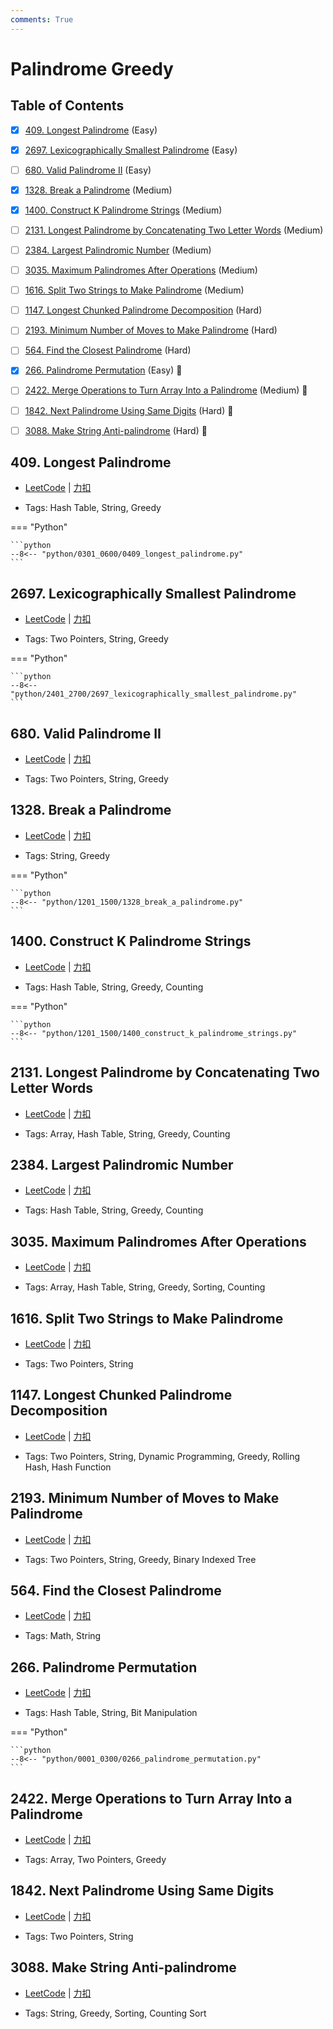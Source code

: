 ```yaml
---
comments: True
---
```


# Palindrome Greedy

## Table of Contents

- [x] [409. Longest Palindrome](#409-longest-palindrome) (Easy)
- [x] [2697. Lexicographically Smallest Palindrome](#2697-lexicographically-smallest-palindrome) (Easy)
- [ ] [680. Valid Palindrome II](#680-valid-palindrome-ii) (Easy)
- [x] [1328. Break a Palindrome](#1328-break-a-palindrome) (Medium)
- [x] [1400. Construct K Palindrome Strings](#1400-construct-k-palindrome-strings) (Medium)
- [ ] [2131. Longest Palindrome by Concatenating Two Letter Words](#2131-longest-palindrome-by-concatenating-two-letter-words) (Medium)
- [ ] [2384. Largest Palindromic Number](#2384-largest-palindromic-number) (Medium)
- [ ] [3035. Maximum Palindromes After Operations](#3035-maximum-palindromes-after-operations) (Medium)
- [ ] [1616. Split Two Strings to Make Palindrome](#1616-split-two-strings-to-make-palindrome) (Medium)
- [ ] [1147. Longest Chunked Palindrome Decomposition](#1147-longest-chunked-palindrome-decomposition) (Hard)
- [ ] [2193. Minimum Number of Moves to Make Palindrome](#2193-minimum-number-of-moves-to-make-palindrome) (Hard)
- [ ] [564. Find the Closest Palindrome](#564-find-the-closest-palindrome) (Hard)
- [x] [266. Palindrome Permutation](#266-palindrome-permutation) (Easy) 👑
- [ ] [2422. Merge Operations to Turn Array Into a Palindrome](#2422-merge-operations-to-turn-array-into-a-palindrome) (Medium) 👑
- [ ] [1842. Next Palindrome Using Same Digits](#1842-next-palindrome-using-same-digits) (Hard) 👑
- [ ] [3088. Make String Anti-palindrome](#3088-make-string-anti-palindrome) (Hard) 👑


## 409. Longest Palindrome

-    [LeetCode](https://leetcode.com/problems/longest-palindrome/) | [力扣](https://leetcode.cn/problems/longest-palindrome/)

-   Tags: Hash Table, String, Greedy

=== "Python"

    ```python
    --8<-- "python/0301_0600/0409_longest_palindrome.py"
    ```



## 2697. Lexicographically Smallest Palindrome

-    [LeetCode](https://leetcode.com/problems/lexicographically-smallest-palindrome/) | [力扣](https://leetcode.cn/problems/lexicographically-smallest-palindrome/)

-   Tags: Two Pointers, String, Greedy

=== "Python"

    ```python
    --8<-- "python/2401_2700/2697_lexicographically_smallest_palindrome.py"
    ```



## 680. Valid Palindrome II

-    [LeetCode](https://leetcode.com/problems/valid-palindrome-ii/) | [力扣](https://leetcode.cn/problems/valid-palindrome-ii/)

-   Tags: Two Pointers, String, Greedy



## 1328. Break a Palindrome

-    [LeetCode](https://leetcode.com/problems/break-a-palindrome/) | [力扣](https://leetcode.cn/problems/break-a-palindrome/)

-   Tags: String, Greedy

=== "Python"

    ```python
    --8<-- "python/1201_1500/1328_break_a_palindrome.py"
    ```



## 1400. Construct K Palindrome Strings

-    [LeetCode](https://leetcode.com/problems/construct-k-palindrome-strings/) | [力扣](https://leetcode.cn/problems/construct-k-palindrome-strings/)

-   Tags: Hash Table, String, Greedy, Counting

=== "Python"

    ```python
    --8<-- "python/1201_1500/1400_construct_k_palindrome_strings.py"
    ```



## 2131. Longest Palindrome by Concatenating Two Letter Words

-    [LeetCode](https://leetcode.com/problems/longest-palindrome-by-concatenating-two-letter-words/) | [力扣](https://leetcode.cn/problems/longest-palindrome-by-concatenating-two-letter-words/)

-   Tags: Array, Hash Table, String, Greedy, Counting



## 2384. Largest Palindromic Number

-    [LeetCode](https://leetcode.com/problems/largest-palindromic-number/) | [力扣](https://leetcode.cn/problems/largest-palindromic-number/)

-   Tags: Hash Table, String, Greedy, Counting



## 3035. Maximum Palindromes After Operations

-    [LeetCode](https://leetcode.com/problems/maximum-palindromes-after-operations/) | [力扣](https://leetcode.cn/problems/maximum-palindromes-after-operations/)

-   Tags: Array, Hash Table, String, Greedy, Sorting, Counting



## 1616. Split Two Strings to Make Palindrome

-    [LeetCode](https://leetcode.com/problems/split-two-strings-to-make-palindrome/) | [力扣](https://leetcode.cn/problems/split-two-strings-to-make-palindrome/)

-   Tags: Two Pointers, String



## 1147. Longest Chunked Palindrome Decomposition

-    [LeetCode](https://leetcode.com/problems/longest-chunked-palindrome-decomposition/) | [力扣](https://leetcode.cn/problems/longest-chunked-palindrome-decomposition/)

-   Tags: Two Pointers, String, Dynamic Programming, Greedy, Rolling Hash, Hash Function



## 2193. Minimum Number of Moves to Make Palindrome

-    [LeetCode](https://leetcode.com/problems/minimum-number-of-moves-to-make-palindrome/) | [力扣](https://leetcode.cn/problems/minimum-number-of-moves-to-make-palindrome/)

-   Tags: Two Pointers, String, Greedy, Binary Indexed Tree



## 564. Find the Closest Palindrome

-    [LeetCode](https://leetcode.com/problems/find-the-closest-palindrome/) | [力扣](https://leetcode.cn/problems/find-the-closest-palindrome/)

-   Tags: Math, String



## 266. Palindrome Permutation

-    [LeetCode](https://leetcode.com/problems/palindrome-permutation/) | [力扣](https://leetcode.cn/problems/palindrome-permutation/)

-   Tags: Hash Table, String, Bit Manipulation

=== "Python"

    ```python
    --8<-- "python/0001_0300/0266_palindrome_permutation.py"
    ```



## 2422. Merge Operations to Turn Array Into a Palindrome

-    [LeetCode](https://leetcode.com/problems/merge-operations-to-turn-array-into-a-palindrome/) | [力扣](https://leetcode.cn/problems/merge-operations-to-turn-array-into-a-palindrome/)

-   Tags: Array, Two Pointers, Greedy



## 1842. Next Palindrome Using Same Digits

-    [LeetCode](https://leetcode.com/problems/next-palindrome-using-same-digits/) | [力扣](https://leetcode.cn/problems/next-palindrome-using-same-digits/)

-   Tags: Two Pointers, String



## 3088. Make String Anti-palindrome

-    [LeetCode](https://leetcode.com/problems/make-string-anti-palindrome/) | [力扣](https://leetcode.cn/problems/make-string-anti-palindrome/)

-   Tags: String, Greedy, Sorting, Counting Sort
